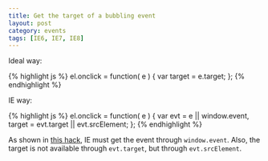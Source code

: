```yaml
---
title: Get the target of a bubbling event
layout: post
category: events
tags: [IE6, IE7, IE8]
---
```


Ideal way:

{% highlight js %}
el.onclick = function( e ) {
    var target = e.target;
};
{% endhighlight %}

IE way:

{% highlight js %}
el.onclick = function( e ) {
    var evt = e || window.event,
        target = evt.target || evt.srcElement;
};
{% endhighlight %}

As shown in [this hack][1], IE must get the event through `window.event`. Also, the target is not available through `evt.target`, but through `evt.srcElement`.

[1]: http://margaine.com/iehacks/events/capture-ie-events/

